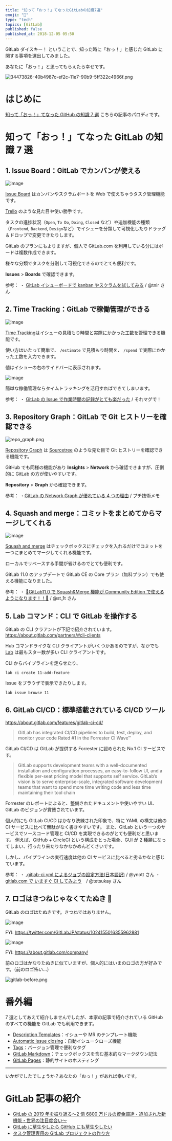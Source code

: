 ```yaml
---
title: "知って「おっ！」てなったGitLabの知識7選"
emoji: "🦊"
type: "tech"
topics: [GitLab]
published: false
published_at: 2018-12-05 05:50
---
```


GitLab ダイスキー！
ということで、知った時に「おっ！」と感じた GitLab に関する事項を選出してみました。

あなたに「おっ！」と思ってもらえたら幸せです。

![34473826-40b4987c-ef2c-11e7-90b9-5ff322c4966f.png](/images/qiita/9fe1eb20-e5e4-4646-25bc-9c2525f30298.png)

# はじめに

[知って「おっ！」てなった GitHub の知識 7 選](https://qiita.com/ukiuni@github/items/56ff7dd04c1c2748fbbb) こちらの記事のパロディです。

# 知って「おっ！」てなった GitLab の知識 7 選

## 1. Issue Board：GitLab でカンバンが使える

![image](/images/qiita/96e32551-47c3-65ea-0440-0eec61b08cff.png)

[Issue Board](https://docs.gitlab.com/ce/user/project/issue_board.html) はカンバンやスクラムボートを Web で使えちゃうタスク管理機能です。

[Trello](https://trello.com/) のような見た目や使い勝手です。

タスクの進捗状況（`Open`, `To Do`, `Doing`, `Closed` など）や追加機能の種類（`Frontend`, `Backend`, `Design`など）でイシューを分類して可視化したりドラッグ＆ドロップで変更できたりします。

GitLab のプランにもよりますが、個人で GitLab.com を利用している分にはボードは複数作成できます。

様々な分類でタスクを分別して可視化できるのでとても便利です。

**Issues** > **Boards** で確認できます。

参考：
・ [GitLab イシューボードで kanban やスクラムを試してみる](https://qiita.com/tnir/items/a488334247f112b083f3) / @tnir さん

## 2. Time Tracking：GitLab で稼働管理ができる

![image](/images/qiita/f7ddf2dd-d53a-e54a-0d15-9d74b9781d0a.png)

[Time Tracking](https://docs.gitlab.com/ce/workflow/time_tracking.html)はイシューの見積もり時間と実際にかかった工数を管理できる機能です。

使い方はいたって簡単で、 `/estimate` で見積もり時間を、 `/spend` で実際にかかった工数を入力できます。

値はイシューの右のサイドバーに表示されます。

![image](/images/qiita/e4018570-ba52-d6a6-4c20-968a130534c8.png)

簡単な稼働管理ならタイムトラッキングを活用すればできてしまいます。

参考：
・ [GitLab の Issue で作業時間の記録がとても楽だった](http://takuya-1st.hatenablog.jp/entry/2018/05/16/010110) / それマグで！

## 3. Repository Graph：GitLab で Git ヒストリーを確認できる

![repo_graph.png](/images/qiita/df8db372-1d82-1d8d-c916-3a1e5e4d0a37.png)

[Repository Graph](https://docs.gitlab.com/ce/user/project/repository/#repository-graph) は [Sourcetree](https://ja.atlassian.com/software/sourcetree) のような見た目で Git ヒストリーを確認できる機能です。

GitHub でも同様の機能があり **Insights** > **Network** から確認できますが、圧倒的に GitLab の方が使いやすいです。

**Repository** > **Graph** から確認できます。

参考：
・[GitLab の Network Graph が優れている 4 つの理由](https://hiroponz.hateblo.jp/entry/2013/05/29/195056) / プチ技術メモ

## 4. Squash and merge：コミットをまとめてからマージしてくれる

![image](/images/qiita/991bce2c-b825-0064-38ea-4443fe0e627c.png)

[Squash and merge](https://docs.gitlab.com/ce/user/project/merge_requests/squash_and_merge.html) はチェックボックスにチェックを入れるだけでコミットを一つにまとめてマージしてくれる機能です。

ローカルでリベースする手間が省けるのでとても便利です。

GitLab 11.0 のアップデートで GitLab CE の Core プラン（無料プラン）でも使える機能になりました。

参考：
・ [🎉GitLab11.0 で Squash&Merge 機能が Community Edition で使えるようになります！！🎉](https://qiita.com/st_1t/items/a178612dff1dc197799e) / @st_1t さん

## 5. Lab コマンド：CLI で GitLab を操作する

GitLab の CLI クラアントが下記で紹介されています。
https://about.gitlab.com/partners/#cli-clients

Hub コマンドライクな CLI クライアントがいくつかあるのですが、なかでも [Lab](https://github.com/zaquestion/lab) は最もスター数が多い CLI クライアントです。

CLI からパイプラインを走らせたり、

```console
lab ci create 11-add-feature
```

Issue をブラウザで表示できたりします。

```console
lab issue browse 11
```

## 6. GitLab CI/CD：標準搭載されている CI/CD ツール

https://about.gitlab.com/features/gitlab-ci-cd/

> GitLab has integrated CI/CD pipelines to build, test, deploy, and monitor your code
> Rated #1 in the Forrester CI Wave™

GitLab CI/CD は GitLab が提供する Forrester に認められた No.1 CI サービスです。

> GitLab supports development teams with a well-documented installation and configuration processes, an easy-to-follow UI, and a flexible per-seat pricing model that supports self service. GitLab’s vision is to serve enterprise-scale, integrated software development teams that want to spend more time writing code and less time maintaining their tool chain

Forrester のレポートによると、整備されたドキュメントや使いやすい UI、GitLab のビジョンが賞賛されています。

個人的にも GitLab CI/CD はかなり洗練された印象で、特に YAML の構文は他の CI サービスに比べて無駄がなく書きやすいです。
また、GitLab という一つのサービスでソースコード管理と CI/CD を実現できるのがとても便利だと思います。
例えば、GitHub + CircleCI という構成をとった場合、GUI が 2 種類になってしまい、行ったり来たりなかなかめんどくさいです。

しかし、パイプラインの実行速度は他の CI サービスに比べると劣るかなと感じています。

参考：
・ [.gitlab-ci.yml によるジョブの設定方法(日本語訳)](https://qiita.com/ynott/items/1ff698868ef85e50f5a1) / @ynott さん
・ [gitlab.com で いますぐ CI してみよう](https://qiita.com/tetsukay/items/91a03b38af8c7eec9551)　/ @tetsukay さん

## 7. ロゴはきつねじゃなくてたぬき 🦊

GitLab のロゴはたぬきです。きつねではありません。

![image](/images/qiita/f4a0a768-1346-e542-806e-df3ec76d1890.png)

FYI: https://twitter.com/GitLabJP/status/1024155016355962881

![image](/images/qiita/569f1ff1-6ccf-e0fe-73a3-547d7ecab397.png)

FYI: https://about.gitlab.com/company/

前のロゴはかなりたぬきに似ていますが、個人的にはいまのロゴの方が好みです。（前のロゴ怖い...）

![gitlab-before.png](/images/qiita/29a550f1-7ad3-fda9-6c3f-61732634a525.png)

# 番外編

7 選としてあえて紹介しませんでしたが、本家の記事で紹介されている GitHub のすべての機能を GitLab でも利用できます。

- [Description Templates](https://docs.gitlab.com/ce/user/project/description_templates.html)：イシューや MR のテンプレート機能
- [Automatic issue closing](https://docs.gitlab.com/ee/user/project/issues/automatic_issue_closing.html)：自動イシュークローズ機能
- [Tags](https://docs.gitlab.com/ee/university/training/topics/tags.html)：バージョン管理で便利なタグ
- [GitLab Markdown](https://docs.gitlab.com/ce/user/markdown.html)：チェックボックスを含む基本的なマークダウン記法
- [GitLab Pages](https://docs.gitlab.com/ce/user/project/pages/)：静的サイトのホスティング

---

いかがでしたでしょうか？あなたの「おっ！」があれば幸いです。

# GitLab 記事の紹介

- [GitLab の 2019 年を振り返る〜2 億 6800 万ドルの資金調達・追加された新機能・世界の注目度合い〜](https://qiita.com/jumpyoshim/items/40108374823ea3188ebd)
- [GitLab に草生やしたら GitHub にも草生やしたい](https://qiita.com/jumpyoshim/items/c49bcd8b3994f3503006)
- [タスク管理専用の GitLab プロジェクトの作り方](https://qiita.com/jumpyoshim/items/f0ee99d770192c48fc7e)
